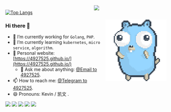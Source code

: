
<a href="https://github.com/4927525?tab=repositories">

  <img align="right" src="https://github-readme-stats.vercel.app/api?username=4927525&count_private=true&show_icons=true" width="45%" />
  

[![Top Langs](https://github-readme-stats.vercel.app/api/top-langs/?username=4927525&layout=compact&hide=html,javascript,blade,css,shell,batchfile)](https://github.com/4927525/github-readme-stats)


  <img align="right" src="img/go.gif"/>
</a>

### Hi there 👋

- 🔭 I’m currently working for `Golang`, `PHP`.
- 🌱 I’m currently learning `kubernetes`, `micro service`, `algorithm`.
- 🔗 Personal website: [https://4927525.github.io/](https://4927525.github.io/)  
    - 💬 Ask me about anything: [@Email to 4927525](mailto:hzbskak@gmail.com).
- 📫 How to reach me: [@Telegram to 4927525](https://t.me/hzbskak).
- 😄 Pronouns: Kevin / 凯文 .

![](https://img.shields.io/docker/pulls/hzbskak/testsbw)
![](https://img.shields.io/badge/Go-1.19-1cadd5)
![](https://img.shields.io/badge/php-7.3.9-9cf)
![](https://visitor-badge.laobi.icu/badge?page_id=4927525.4927525)
![](https://wakatime.com/badge/github/4927525/4927525.svg)

